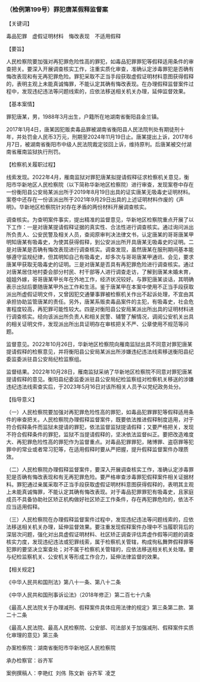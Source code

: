 ###  （检例第199号）罪犯唐某假释监督案 

【关键词】

毒品犯罪  虚假证明材料  悔改表现  不适用假释

【要旨】

人民检察院要加强对再犯罪危险性高的罪犯，如毒品犯罪罪犯等假释适用条件的审查把关。要深入开展调查核实工作，注重实质化审查，准确认定涉毒罪犯是否确有悔改表现和有无再犯罪危险。罪犯采取不正当手段获取虚假证明材料意图获得假释的，表明主观上未能真诚悔罪，不能认定其确有悔改表现。在办理假释监督案件过程中，发现违纪违法等问题线索的，应依法移送相关机关办理，延伸监督效果。

【基本案情】

罪犯唐某，男，1988年3月出生，户籍所在地湖南省衡阳县金兰镇。

2017年1月4日，唐某因犯贩卖毒品罪被湖南省衡阳县人民法院判处有期徒刑十年，并处罚金人民币3万元，刑期至2024年11月19日止。唐某提出上诉，2017年6月7日，被湖南省衡阳市中级人民法院裁定驳回上诉，维持原判。后唐某被交付湖南省雁南监狱执行刑罚。

【检察机关履职过程】

线索发现。2022年4月，雁南监狱对罪犯唐某拟提请假释征求检察机关意见，衡阳市华新地区人民检察院（以下简称华新地区检察院）进行审查，发现案卷中存在一份衡阳县公安局某派出所于2019年8月19日出具的证实唐某无吸毒史证明材料。案卷中还存在一份该派出所于2021年9月29日出具的上述证明材料作废的《声明》。华新地区检察院针对存在矛盾的两份材料开展调查核实。

调查核实。为查明案件事实，提出精准的监督意见，华新地区检察院重点开展了以下工作：一是对唐某提请假释证据的真实性、合法性进行调查核实。通过询问派出所负责人、公安民警及相关人员，查阅原审判决法律文书，认定唐某的哥哥唐某甲明知唐某有吸毒史，为使其获得假释，到公安派出所开具唐某无吸毒史的证明。二是对唐某是否确有悔改表现进行调查核实。调查发现，虽然唐某在服刑期间基本能够遵守监规纪律，但其明知自己有吸毒史，却多次与哥哥唐某甲通讯、会见，要求唐某甲获取无吸毒史的证明。三是对唐某是否具有再犯罪危险进行调查核实。通过对唐某居住地村委会部分村民、村干部等人进行调查走访，了解到唐某未婚未育，姐姐外嫁，哥哥唐某甲长年在外地工作，经济状况较好。与罪犯唐某谈话，其明确表示出狱后要随唐某甲外出工作和生活。鉴于唐某甲在本案中使用不正当手段获取派出所虚假证明文件，又曾因犯交通肇事罪被检察机关作出不起诉处理，不宜由其承担协助监管唐某的责任。另外，唐某系贩卖毒品案件的主犯，有吸毒史，社会危害程度较高，再犯罪可能性较大。四是对衡阳县公安局某派出所出具的证明材料进行调查核实。经向该派出所负责人和相关民警、辅警了解情况，调阅公安机关出具的相关证明文件，发现派出所出具证明存在审核把关不严、公章使用不规范等问题。

监督意见。2022年10月26日，华新地区检察院向雁南监狱出具不同意对罪犯唐某提请假释的检察意见，并将衡阳县公安局某派出所涉嫌违纪违法线索移送衡阳县纪委监委派驻县公安局纪检监察组。

监督结果。2022年10月28日，雁南监狱采纳了华新地区检察院不同意对罪犯唐某提请假释的意见。衡阳县纪委监委派驻县公安局纪检监察组对检察机关移送的涉嫌违纪违法线索查实后，于2023年5月16日对该所相关人员予以党纪政务处分。

【指导意义】

（一）人民检察院要加强对再犯罪危险性高的罪犯，如毒品犯罪罪犯等假释适用条件的审查把关。人民检察院办理假释监督案件，既要依法推进假释制度适用，对于符合假释条件而监狱未提请的罪犯，依法监督监狱提请假释；又要严格把关，发现不符合假释条件的罪犯，监狱不当提请假释的，坚决依法监督纠正。要把改造难度大、再犯罪危险性高的罪犯作为监督重点。对毒品犯罪罪犯，赌博罪、盗窃罪等犯罪中的常业或者常习犯等，在适用假释时要从严把握，提升假释监督案件办理质效。

（二）人民检察院办理假释监督案件，要深入开展调查核实工作，准确认定涉毒罪犯是否确有悔改表现和有无再犯罪危险。要严格审查涉毒罪犯假释案件相关证据材料。罪犯通过亲属采取不正当手段获取虚假证明材料意图获得假释的，表明其主观上未能真诚悔罪，不能认定其确有悔改表现。对于毒品犯罪罪犯有吸毒史，且家庭成员不具备协助社区矫正机构做好社区矫正工作条件，存在再犯罪危险的，依法不应当适用假释。

（三）人民检察院在办理假释监督案件过程中，发现违纪违法等问题线索的，应依法移送相关机关办理，延伸监督效果。要注重发现假释案件办理中不当履职背后的深层次问题，强化对出具虚假证明材料、社区矫正调查评估弄虚作假等问题的调查核实力度，发现违纪违法或犯罪线索，属于检察机关管辖，构成徇私舞弊假释罪等犯罪的要坚决立案查处；对不属于检察机关管辖的，应依法移送相关机关处理。要与纪检监察机关、公安机关等形成工作合力，延伸法律监督的效果。

【相关规定】

《中华人民共和国刑法》第八十一条、第八十二条

《中华人民共和国刑事诉讼法》（2018年修正）第二百七十六条

《最高人民法院关于办理减刑、假释案件具体应用法律的规定》第三条第二款、第二十二条

《最高人民法院、最高人民检察院、公安部、司法部关于加强减刑、假释案件实质化审理的意见》第三条

办案检察院：湖南省衡阳市华新地区人民检察院

承办检察官：谷齐军

案例撰稿人：李艳红 刘伟 陈文新 谷齐军 凌芝

